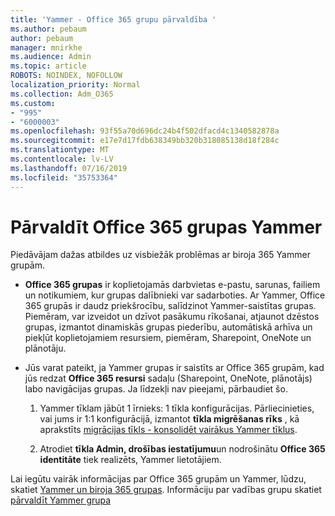 ```yaml
---
title: 'Yammer - Office 365 grupu pārvaldība '
ms.author: pebaum
author: pebaum
manager: mnirkhe
ms.audience: Admin
ms.topic: article
ROBOTS: NOINDEX, NOFOLLOW
localization_priority: Normal
ms.collection: Adm_O365
ms.custom:
- "995"
- "6000003"
ms.openlocfilehash: 93f55a70d696dc24b4f502dfacd4c1340582878a
ms.sourcegitcommit: e17e7d17fdb638349bb320b318085138d18f284c
ms.translationtype: MT
ms.contentlocale: lv-LV
ms.lasthandoff: 07/16/2019
ms.locfileid: "35753364"
---
```

# <a name="manage-office-365-groups-in-yammer"></a>Pārvaldīt Office 365 grupas Yammer

Piedāvājam dažas atbildes uz visbiežāk problēmas ar biroja 365 Yammer grupām.

* **Office 365 grupas** ir koplietojamās darbvietas e-pastu, sarunas, failiem un notikumiem, kur grupas dalībnieki var sadarboties. Ar Yammer, Office 365 grupās ir daudz priekšrocību, salīdzinot Yammer-saistītas grupas. Piemēram, var izveidot un dzīvot pasākumu rīkošanai, atjaunot dzēstos grupas, izmantot dinamiskās grupas piederību, automātiskā arhīva un piekļūt koplietojamiem resursiem, piemēram, Sharepoint, OneNote un plānotāju.

* Jūs varat pateikt, ja Yammer grupas ir saistīts ar Office 365 grupām, kad jūs redzat **Office 365 resursi** sadaļu (Sharepoint, OneNote, plānotājs) labo navigācijas grupas. Ja līdzekļi nav pieejami, pārbaudiet šo.

  1. Yammer tīklam jābūt 1 īrnieks: 1 tīkla konfigurācijas. Pārliecinieties, vai jums ir 1:1 konfigurācijā, izmantot **tīkla migrēšanas rīks** , kā aprakstīts [migrācijas tīkls - konsolidēt vairākus Yammer tīklus](https://docs.microsoft.com/yammer/configure-your-yammer-network/consolidate-multiple-yammer-networks).

  2. Atrodiet **tīkla Admin, drošības iestatījumu**un nodrošinātu **Office 365 identitāte** tiek realizēts, Yammer lietotājiem.

Lai iegūtu vairāk informācijas par Office 365 grupām un Yammer, lūdzu, skatiet [Yammer un biroja 365 grupas](https://docs.microsoft.com/en-us/yammer/manage-yammer-groups/yammer-and-office-365-groups?redirectSourcePath=%252fen-us%252farticle%252fYammer-and-Office-365-Groups-d8c239dc-a48b-47ab-b85e-6b4b8191a869). Informāciju par vadības grupu skatiet [pārvaldīt Yammer grupa](https://support.office.com/article/Manage-a-group-in-Yammer-6e05c6d6-5548-4c88-89cd-e6757a514ef2)
